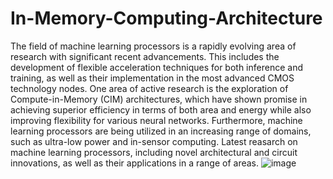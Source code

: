 # In-Memory-Computing-Architecture
The field of machine learning processors is a rapidly evolving area of  research with significant recent advancements. This includes the development of flexible acceleration techniques for both inference and training, as well as their implementation in the most advanced CMOS technology nodes. One area of active research is the exploration of Compute-in-Memory (CIM) architectures, which have shown promise in achieving superior efficiency in terms of both area and energy while also improving flexibility for various neural networks. Furthermore, machine learning processors are being  utilized in an increasing range of domains, such as ultra-low power and in-sensor computing. Latest reasarch on machine learning processors, including novel architectural and circuit innovations, as well as their applications in a range of areas.
![image](https://github.com/kavyareddy-111/In-Memory-Computing-Architecture/assets/92165955/63229074-e823-41dc-93f7-fcd7367fced5)

